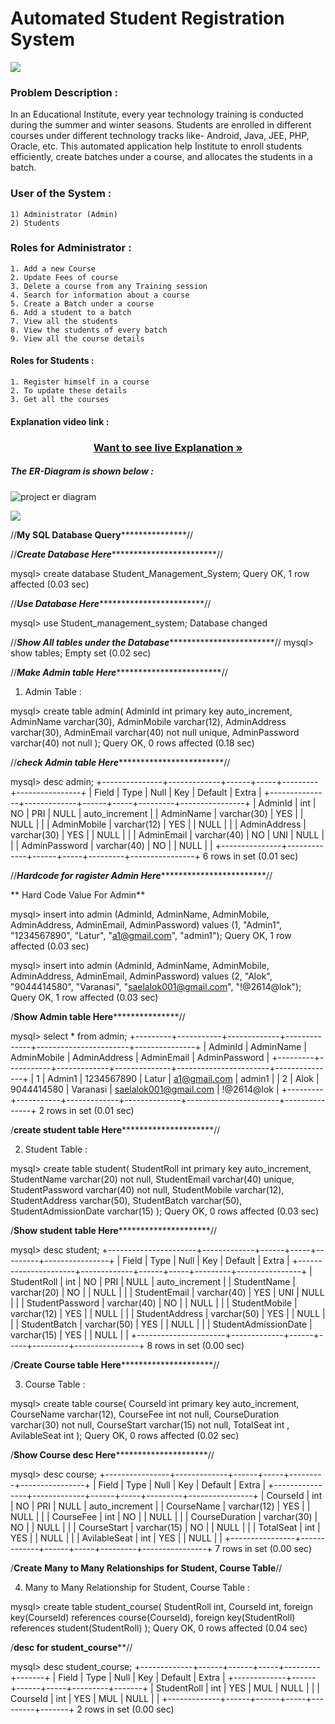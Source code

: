 # Automated Student Registration System

<img src="https://www.shutterstock.com/image-vector/vector-horizontal-banner-concept-learning-260nw-689761090.jpg">

### Problem Description :
<p> In an Educational Institute, every year technology training is conducted during the summer and winter seasons. Students are enrolled in different courses under different technology tracks like- Android, Java, JEE, PHP, Oracle, etc. This automated application help Institute to enroll students efficiently, create batches under a course, and allocates the students in a batch. </p>

### User of the System :
```
1) Administrator (Admin)
2) Students
```

### Roles for Administrator :
```
1. Add a new Course 
2. Update Fees of course
3. Delete a course from any Training session
4. Search for information about a course
5. Create a Batch under a course
6. Add a student to a batch
7. View all the students
8. View the students of every batch
9. View all the course details
```

#### Roles for Students  :
```
1. Register himself in a course  
2. To update these details
3. Get all the courses
```
#### Explanation video link :
 <h3 align="center"><a href="https://drive.google.com/file/d/1iIdLZccGGYRsuusu9bvhrbZAcDJkF6c7/view?usp=sharing"><strong>Want to see live Explanation »</strong></a></h3>

 <h5>The ER-Diagram is shown below :</h5>

![project er diagram](https://user-images.githubusercontent.com/107916214/204328509-5dd037d2-d10d-4c5d-8b7b-65bb296438c6.png)


<img src="https://www.shutterstock.com/image-photo/close-photo-computer-screen-sql-structured-2169190253"/>

//**************************************************My SQL Database Query*****************************************************************//

//***************************************************************Create Database Here***************************************************************************************//

mysql> create database Student_Management_System;
Query OK, 1 row affected (0.03 sec)

//***************************************************************Use Database Here***************************************************************************************//

mysql> use Student_management_system;
Database changed

//***************************************************************Show All tables under the Database***************************************************************************************//
mysql> show tables;
Empty set (0.02 sec)


//***************************************************************Make Admin table Here***************************************************************************************//
1) Admin Table : 

mysql> create table admin(
        AdminId int primary key auto_increment,
         AdminName varchar(30),
         AdminMobile varchar(12),
         AdminAddress varchar(30),
         AdminEmail varchar(40) not null unique,
         AdminPassword varchar(40) not null
     );
Query OK, 0 rows affected (0.18 sec)

//***************************************************************check Admin table Here***************************************************************************************//

mysql> desc admin;
+---------------+-------------+------+-----+---------+----------------+
| Field         | Type        | Null | Key | Default | Extra          |
+---------------+-------------+------+-----+---------+----------------+
| AdminId       | int         | NO   | PRI | NULL    | auto_increment |
| AdminName     | varchar(30) | YES  |     | NULL    |                |
| AdminMobile   | varchar(12) | YES  |     | NULL    |                |
| AdminAddress  | varchar(30) | YES  |     | NULL    |                |
| AdminEmail    | varchar(40) | NO   | UNI | NULL    |                |
| AdminPassword | varchar(40) | NO   |     | NULL    |                |
+---------------+-------------+------+-----+---------+----------------+
6 rows in set (0.01 sec)

//***************************************************************Hardcode for ragister Admin Here***************************************************************************************//

** Hard Code Value For Admin**

mysql> insert into admin (AdminId, AdminName, AdminMobile, AdminAddress, AdminEmail, AdminPassword) values
(1, "Admin1", "1234567890", "Latur", "a1@gmail.com", "admin1");
Query OK, 1 row affected (0.03 sec)

mysql> insert into admin (AdminId, AdminName, AdminMobile, AdminAddress, AdminEmail, AdminPassword) values
(2, "Alok", "9044414580", "Varanasi", "saelalok001@gmail.com", "!@2614@lok");
Query OK, 1 row affected (0.03 sec)


/************************************************************************Show Admin table Here***************************************************************************************//

mysql> select * from admin;
+---------+-----------+-------------+--------------+-----------------------+---------------+
| AdminId | AdminName | AdminMobile | AdminAddress | AdminEmail            | AdminPassword |
+---------+-----------+-------------+--------------+-----------------------+---------------+
|       1 | Admin1    | 1234567890  | Latur        | a1@gmail.com          | admin1        |
|       2 | Alok      | 9044414580  | Varanasi     | saelalok001@gmail.com | !@2614@lok    |
+---------+-----------+-------------+--------------+-----------------------+---------------+
2 rows in set (0.01 sec)

/******************************************************************create student  table Here***************************************************************************************//

2) Student Table :

mysql> create table student(
        StudentRoll int primary key auto_increment,
         StudentName varchar(20) not null,
         StudentEmail varchar(40) unique,
         StudentPassword varchar(40) not null,
         StudentMobile varchar(12),
         StudentAddress varchar(50),
         StudentBatch varchar(50),
         StudentAdmissionDate varchar(15)
     );
Query OK, 0 rows affected (0.03 sec)

/******************************************************************Show  student  table Here***************************************************************************************//

mysql> desc student;
+----------------------+-------------+------+-----+---------+----------------+
| Field                | Type        | Null | Key | Default | Extra          |
+----------------------+-------------+------+-----+---------+----------------+
| StudentRoll          | int         | NO   | PRI | NULL    | auto_increment |
| StudentName          | varchar(20) | NO   |     | NULL    |                |
| StudentEmail         | varchar(40) | YES  | UNI | NULL    |                |
| StudentPassword      | varchar(40) | NO   |     | NULL    |                |
| StudentMobile        | varchar(12) | YES  |     | NULL    |                |
| StudentAddress       | varchar(50) | YES  |     | NULL    |                |
| StudentBatch         | varchar(50) | YES  |     | NULL    |                |
| StudentAdmissionDate | varchar(15) | YES  |     | NULL    |                |
+----------------------+-------------+------+-----+---------+----------------+
8 rows in set (0.00 sec)

/******************************************************************Create Course  table Here***************************************************************************************//

3) Course Table : 

mysql> create table course(
        CourseId int primary key auto_increment,
        CourseName varchar(12),
        CourseFee int not null,
        CourseDuration varchar(30) not null,
        CourseStart varchar(15) not null,
         TotalSeat  int ,
          AvilableSeat int
        );
Query OK, 0 rows affected (0.02 sec)

/******************************************************************Show  Course desc  Here***************************************************************************************//

mysql> desc course;
+----------------+-------------+------+-----+---------+----------------+
| Field          | Type        | Null | Key | Default | Extra          |
+----------------+-------------+------+-----+---------+----------------+
| CourseId       | int         | NO   | PRI | NULL    | auto_increment |
| CourseName     | varchar(12) | YES  |     | NULL    |                |
| CourseFee      | int         | NO   |     | NULL    |                |
| CourseDuration | varchar(30) | NO   |     | NULL    |                |
| CourseStart    | varchar(15) | NO   |     | NULL    |                |
| TotalSeat      | int         | YES  |     | NULL    |                |
| AvilableSeat   | int         | YES  |     | NULL    |                |
+----------------+-------------+------+-----+---------+----------------+
7 rows in set (0.00 sec)

/******************************************************Create Many to Many Relationships for Student, Course Table******************************************************//



4) Many to Many Relationship for Student, Course Table :

mysql> create table student_course(
        StudentRoll int,
        CourseId int,
         foreign key(CourseId) references course(CourseId),
         foreign key(StudentRoll) references student(StudentRoll)
     );
Query OK, 0 rows affected (0.04 sec)

/**************************************************************************desc for  student_course****************************************************************************//


mysql> desc student_course;
+-------------+------+------+-----+---------+-------+
| Field       | Type | Null | Key | Default | Extra |
+-------------+------+------+-----+---------+-------+
| StudentRoll | int  | YES  | MUL | NULL    |       |
| CourseId    | int  | YES  | MUL | NULL    |       |
+-------------+------+------+-----+---------+-------+
2 rows in set (0.00 sec)

